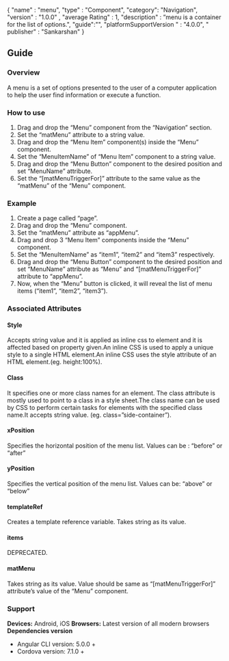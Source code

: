 {
  "name" : "menu",
  "type" : "Component",
  "category": "Navigation",
  "version" : "1.0.0" ,
  "average Rating" : 1,
  "description" : ”menu is a container for the list of options.",
    "guide":"",
   "platformSupportVersion " : "4.0.0",
  " publisher" : "Sankarshan"
}


## Guide
### Overview
A menu is a set of options presented to the user of a computer application to help the user find information or execute a function.

### How to use

1. Drag and drop the “Menu” component from the “Navigation” section.
2. Set the “matMenu” attribute to a string value.
3. Drag and drop the “Menu Item” component(s) inside the “Menu” component.
4. Set the “MenuItemName” of “Menu Item” component to a string value.
5. Drag and drop the “Menu Button” component to the desired position and set “MenuName” attribute.
6. Set the “[matMenuTriggerFor]” attribute to the same value as the “matMenu” of the “Menu” component.

### Example

1. Create a page called “page”.
2. Drag and drop the “Menu” component.
3. Set the “matMenu” attribute as “appMenu”.
4. Drag and drop 3 “Menu Item” components inside the “Menu” component.
5. Set the “MenuItemName” as “item1”, “item2” and “item3” respectively.
6. Drag and drop the “Menu Button” component to the desired position and set “MenuName” attribute as “Menu” and “[matMenuTriggerFor]” attribute to “appMenu”.
 7. Now, when the “Menu” button is clicked, it will reveal the list of menu items (“item1”, “item2”, “item3”).

### Associated Attributes
#### Style
Accepts string value and it is applied as inline css to element and it is affected based on property given.An inline CSS is used to apply a unique style to a single HTML element.An inline CSS uses the style attribute of an HTML element.(eg. height:100%).

#### Class
It specifies one or more class names for an element. The class attribute is mostly used to point to a class in a style sheet.The class name can be used by CSS to perform certain tasks for elements with the specified class name.It accepts string value. (eg. class=”side-container”).

#### xPosition
Specifies the horizontal position of the menu list.
Values can be : “before” or “after”

#### yPosition
Specifies the vertical position of the menu list.
Values can be: “above” or “below”

#### templateRef
Creates a template reference variable. Takes string as its value.

#### items
DEPRECATED.

#### matMenu
Takes string as its value. Value should be same as “[matMenuTriggerFor]” attribute’s value of the “Menu” component.

### Support
**Devices:** Android, iOS
**Browsers:**  Latest version of all modern browsers
**Dependencies version** 
- Angular CLI version: 5.0.0 + 
- Cordova version: 7.1.0 +

